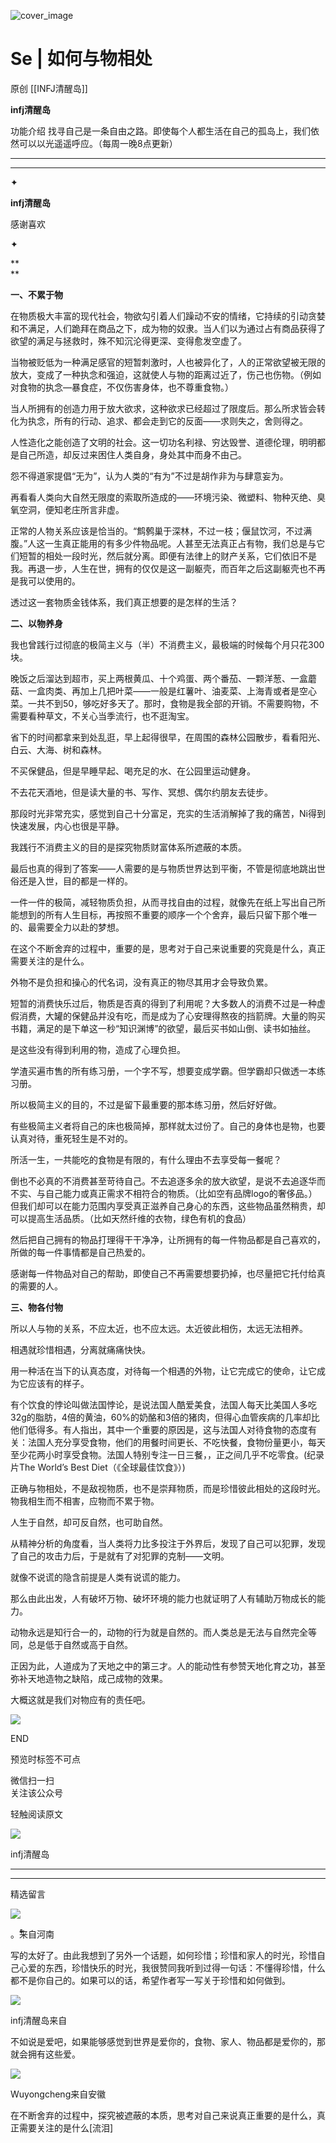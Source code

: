 ![cover_image](https://mmbiz.qlogo.cn/mmbiz_jpg/DZCdtia4bJxqh04WklunfXElBT35T7MFxhsvpaQ3fmRj1EnIj1PfV2pdvT9EFsuQJZkE9vd2cS7VAI6KUOG1h9w/0?wx_fmt=jpeg)

#  Se | 如何与物相处

原创  [[INFJ清醒岛]]  

**infj清醒岛**



功能介绍  找寻自己是一条自由之路。即使每个人都生活在自己的孤岛上，我们依然可以以光遥遥呼应。（每周一晚8点更新）

__ __

__ _ _

✦

  

**infj清醒岛**

感谢喜欢

✦

**  
**

**一、不累于物**  

在物质极大丰富的现代社会，物欲勾引着人们躁动不安的情绪，它持续的引动贪婪和不满足，人们跪拜在商品之下，成为物的奴隶。当人们以为通过占有商品获得了欲望的满足与拯救时，殊不知沉沦得更深、变得愈发空虚了。

当物被贬低为一种满足感官的短暂刺激时，人也被异化了，人的正常欲望被无限的放大，变成了一种执念和强迫，这就使人与物的距离过近了，伤己也伤物。（例如对食物的执念—暴食症，不仅伤害身体，也不尊重食物。）

当人所拥有的创造力用于放大欲求，这种欲求已经超过了限度后。那么所求皆会转化为执念，所有的行动、追求、都会走到它的反面——求则失之，舍则得之。

人性造化之能创造了文明的社会。这一切功名利禄、穷达毁誉、道德伦理，明明都是自己所造，却反过来困住人类自身，身处其中而身不由己。

怨不得道家提倡“无为”，认为人类的“有为”不过是胡作非为与肆意妄为。

再看看人类向大自然无限度的索取所造成的——环境污染、微塑料、物种灭绝、臭氧空洞，便知老庄所言非虚。

正常的人物关系应该是恰当的。“鹪鹩巢于深林，不过一枝；偃鼠饮河，不过满腹。”人这一生真正能用的有多少件物品呢。人甚至无法真正占有物，我们总是与它们短暂的相处一段时光，然后就分离。即便有法律上的财产关系，它们依旧不是我。再退一步，人生在世，拥有的仅仅是这一副躯壳，而百年之后这副躯壳也不再是我可以使用的。

透过这一套物质金钱体系，我们真正想要的是怎样的生活？

  

**二、以物养身**

我也曾践行过彻底的极简主义与（半）不消费主义，最极端的时候每个月只花300块。

晚饭之后溜达到超市，买上两根黄瓜、十个鸡蛋、两个番茄、一颗洋葱、一盒蘑菇、一盒肉类、再加上几把叶菜——一般是红薯叶、油麦菜、上海青或者是空心菜。一共不到50，够吃好多天了。那时，食物是我全部的开销。不需要购物，不需要看种草文，不关心当季流行，也不逛淘宝。

省下的时间都拿来到处乱逛，早上起得很早，在周围的森林公园散步，看看阳光、白云、大海、树和森林。

不买保健品，但是早睡早起、喝充足的水、在公园里运动健身。

不去花天酒地，但是读大量的书、写作、冥想、偶尔约朋友去徒步。

那段时光非常充实，感觉到自己十分富足，充实的生活消解掉了我的痛苦，Ni得到快速发展，内心也很是平静。

我践行不消费主义的目的是探究物质财富体系所遮蔽的本质。

最后也真的得到了答案——人需要的是与物质世界达到平衡，不管是彻底地跳出世俗还是入世，目的都是一样的。

一件一件的极简，减轻物质负担，从而寻找自由的过程，就像先在纸上写出自己所能想到的所有人生目标，再按照不重要的顺序一个个舍弃，最后只留下那个唯一的、最需要全力以赴的梦想。

在这个不断舍弃的过程中，重要的是，思考对于自己来说重要的究竟是什么，真正需要关注的是什么。

外物不是负担和操心的代名词，没有真正的物尽其用才会导致负累。

短暂的消费快乐过后，物质是否真的得到了利用呢？大多数人的消费不过是一种虚假消费，大罐的保健品并没有吃，而是成为了心安理得熬夜的挡箭牌。大量的购买书籍，满足的是下单这一秒“知识渊博”的欲望，最后买书如山倒、读书如抽丝。

是这些没有得到利用的物，造成了心理负担。

学渣买遍市售的所有练习册，一个字不写，想要变成学霸。但学霸却只做透一本练习册。

所以极简主义的目的，不过是留下最重要的那本练习册，然后好好做。

有些极简主义者将自己的床也极简掉，那样就太过份了。自己的身体也是物，也要认真对待，重死轻生是不对的。

所活一生，一共能吃的食物是有限的，有什么理由不去享受每一餐呢？

倒也不必真的不消费甚至苛待自己。不去追逐多余的放大欲望，是说不去追逐华而不实、与自己能力或真正需求不相符合的物质。（比如空有品牌logo的奢侈品。）但我们却可以在能力范围内享受真正滋养自己身心的东西，这些物品虽然稍贵，却可以提高生活品质。（比如天然纤维的衣物，绿色有机的食品）

然后把自己拥有的物品打理得干干净净，让所拥有的每一件物品都是自己喜欢的，所做的每一件事情都是自己热爱的。

感谢每一件物品对自己的帮助，即使自己不再需要想要扔掉，也尽量把它托付给真的需要的人。

**三、物各付物**

所以人与物的关系，不应太近，也不应太远。太近彼此相伤，太远无法相养。

相遇就珍惜相遇，分离就痛痛快快。

用一种活在当下的认真态度，对待每一个相遇的外物，让它完成它的使命，让它成为它应该有的样子。

有个饮食的悖论叫做法国悖论，是说法国人酷爱美食，法国人每天比美国人多吃32g的脂肪，4倍的黄油，60%的奶酪和3倍的猪肉，但得心血管疾病的几率却比他们低得多。有人指出，其中一个重要的原因是，这与法国人对待食物的态度有关：法国人充分享受食物，他们的用餐时间更长、不吃快餐，食物份量更小，每天至少花两小时享受食物。法国人特别专注一日三餐，，正之间几乎不吃零食。(纪录片The
World’s Best Diet（《全球最佳饮食》）)

正确与物相处，不是敌视物质，也不是崇拜物质，而是珍惜彼此相处的这段时光。物我相生而不相害，应物而不累于物。

人生于自然，却可反自然，也可助自然。

从精神分析的角度看，当人类将力比多投注于外界后，发现了自己可以犯罪，发现了自己的攻击力后，于是就有了对犯罪的克制——文明。

就像不说谎的隐含前提是人类有说谎的能力。

那么由此出发，人有破坏万物、破坏环境的能力也就证明了人有辅助万物成长的能力。

动物永远是知行合一的，动物的行为就是自然的。而人类总是无法与自然完全等同，总是低于自然或高于自然。

正因为此，人道成为了天地之中的第三才。人的能动性有参赞天地化育之功，甚至弥补天地造物之缺陷，成己成物的效果。

大概这就是我们对物应有的责任吧。

  

![](https://mmbiz.qpic.cn/mmbiz_gif/7FiadXCUBpqt43ySAFleQonQAWQDMwvCPOiaiaFlUYSG8ibicVqc4d5rBa4niaAWr9DmauJ43FCich2gaNDU6PiaKZQf6w/640?wx_fmt=gif)

END  

预览时标签不可点

微信扫一扫  
关注该公众号



轻触阅读原文

![](http://mmbiz.qpic.cn/mmbiz_png/DZCdtia4bJxpcRrqEcIicNn7icChObS1Eqm6u2hlN1LGAHvlMHZg6O2a3A47KdeC6IqvVTuryNZQpDFQ1LX3JvT9w/0?wx_fmt=png)

infj清醒岛







****



****





精选留言

![](http://mmsns.qpic.cn/mmsns/iaxNB5XaibCeLTYWIUGCYm7cS1kFxTx4ibUSEBZJ6VnOdXPDItJ9PaGRg/0)

。ۗۚۗۖۗۗۚ来自河南

写的太好了。由此我想到了另外一个话题，如何珍惜；珍惜和家人的时光，珍惜自己心爱的东西，珍惜快乐的时光，我很赞同我听到过得一句话：不懂得珍惜，什么都不是你自己的。如果可以的话，希望作者写一写关于珍惜和如何做到。

![](http://wx.qlogo.cn/mmhead/Q3auHgzwzM4icoibBPppWkMrbLG1lB8KhWHaiaiabBib87BTTdVQC8Cyacg/64)

infj清醒岛来自

不如说是爱吧，如果能够感觉到世界是爱你的，食物、家人、物品都是爱你的，那就会拥有这些爱。

![](http://mmsns.qpic.cn/mmsns/iaxNB5XaibCeLTYWIUGCYm7cS1kFxTx4ibUSEBZJ6VnOdXPDItJ9PaGRg/0)

Wuyongcheng来自安徽

在不断舍弃的过程中，探究被遮蔽的本质，思考对自己来说真正重要的是什么，真正需要关注的是什么[流泪]

